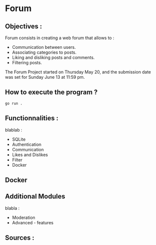 # Forum

## Objectives :

Forum consists in creating a web forum that allows to :
*    Communication between users.
*    Associating categories to posts.
*    Liking and disliking posts and comments.
*    Filtering posts.

The Forum Project started on Thursday May 20, and the submission date was set for Sunday June 13 at 11:59 pm.




## How to execute the program ?

```console
go run .

```


## Functionnalities :

blablab :
*   SQLite
*   Authentication 
*   Communication
*   Likes and Dislikes
*   Filter
*   Docker



## Docker


## Additional Modules

blabla :
*   Moderation
*   Advanced - features


## Sources :